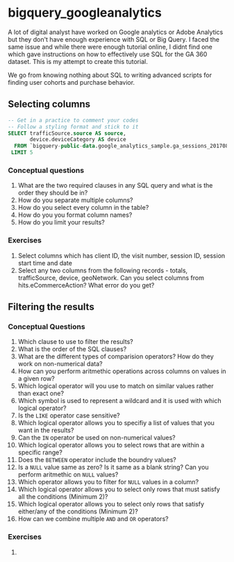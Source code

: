 # bigquery_googleanalytics
A lot of digital analyst have worked on Google analytics or Adobe Analytics but they don't have enough experience with SQL or Big Query. I faced the same issue and while there were enough tutorial online, I didnt find one which gave instructions on how to effectively use SQL for the GA 360 dataset. This is my attempt to create this tutorial.

We go from knowing nothing about SQL to writing advanced scripts for finding user cohorts and purchase behavior.


## Selecting columns

```sql
-- Get in a practice to comment your codes
-- Follow a styling format and stick to it
SELECT trafficSource.source AS source,
       device.deviceCategory AS device
  FROM `bigquery-public-data.google_analytics_sample.ga_sessions_20170801`
 LIMIT 5
```

### Conceptual  questions 
1. What are the two required clauses in any SQL query and what is the order they should be in?
2. How do you separate multiple columns?
3. How do you select every column in the table?
4. How do you you format column names?
5. How do you limit your results?

### Exercises
1. Select columns which has client ID, the visit number, session ID, session start time and date
2. Select any two columns from the following records - totals, trafficSource, device, geoNetwork. Can you select columns from hits.eCommerceAction? What error do you get?

## Filtering the results

### Conceptual Questions
1. Which clause to use to filter the results?
2. What is the order of the SQL clauses?
3. What are the different types of comparision operators? How do they work on non-numerical data?
4. How can you perform aritmethic operations across columns on values in a given row?
5. Which logical operator will you use to match on similar values rather than exact one?
6. Which symbol is used to represent a wildcard and it is used with which logical operator?
7. Is the `LIKE` operator case sensitive?
8. Which logical operator allows you to specifiy a list of values that you want in the results?
9. Can the `IN` operator be used on non-numerical values?
10. Which logical operator allows you to select rows that are within a specific range?
11. Does the `BETWEEN` operator include the boundry values?
12. Is a `NULL` value same as zero? Is it same as a blank string? Can you perform aritmethic on `NULL` values?
13. Which operator allows you to filter for `NULL` values in a column?
14. Which logical operator allows you to select only rows that must satisfy all the conditions (Minimum 2)? 
15. Which logical operator allows you to select only rows that satisfy either/any of the conditions (Minimum 2)?
16. How can we combine multiple `AND` and `OR` operators?

### Exercises
1. 





























